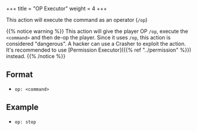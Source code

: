 +++
title = "OP Executor"
weight = 4
+++

This action will execute the command as an operator (`/op`)

{{% notice warning %}}
This action will give the player OP `/op`, execute the `<command>` and then de-op the player. Since it uses `/op`, this action is considered "dangerous". A hacker can use a Crasher to exploit the action.
It's recommended to use [Permission Executor]({{% ref "../permission" %}}) instead.
{{% /notice %}}

## Format

* `op: <command>`

## Example

* `op: stop`
